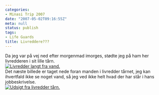 ```yaml
---
categories:
- Minasi Trip 2007
date: "2007-05-02T09:16:55Z"
meta: null
status: publish
tags:
- Life Guards
title: Livreddere???
---
```

Da jeg var på vej ned efter morgenmad imorges, stødte jeg på ham her livredderen i sit lille tårn.  
[![Livredder langt fra vand.](/assets/images/cimg1058.thumbnail.JPG)](http://xipher.dk/assets/images/cimg1058.JPG "Livredder langt fra vand.")  
Det næste billede er taget nede foran manden i livredder tårnet, jeg kan ihvertfald ikke se noget vand, så jeg ved ikke helt hvad der har står i hans jobbeskrivelse.  
[![Udsigt fra livredder tårn.](/assets/images/cimg1059.thumbnail.JPG)](http://xipher.dk/assets/images/cimg1059.JPG "Udsigt fra livredder tårn.")

